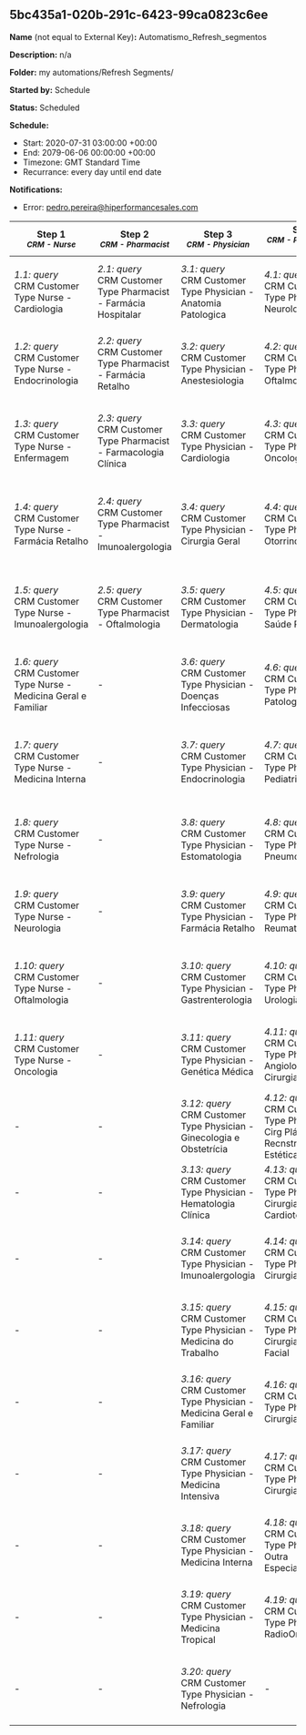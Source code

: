 ## 5bc435a1-020b-291c-6423-99ca0823c6ee

**Name** (not equal to External Key)**:** Automatismo_Refresh_segmentos

**Description:** n/a

**Folder:** my automations/Refresh Segments/

**Started by:** Schedule

**Status:** Scheduled

**Schedule:**

* Start: 2020-07-31 03:00:00 +00:00
* End: 2079-06-06 00:00:00 +00:00
* Timezone: GMT Standard Time
* Recurrance: every day until end date

**Notifications:**

* Error: pedro.pereira@hiperformancesales.com

| Step 1<br>_<small>CRM - Nurse</small>_ | Step 2<br>_<small>CRM - Pharmacist</small>_ | Step 3<br>_<small>CRM - Physician</small>_ | Step 4<br>_<small>CRM - Physician part 2</small>_ | Step 5<br>_<small>DIH - Nurse</small>_ | Step 6<br>_<small>DIH - Nurse part 2</small>_ | Step 7<br>_<small>DIH - Pharmacist</small>_ | Step 8<br>_<small>DIH - Pharmacist part 2</small>_ | Step 9<br>_<small>DIH - Physician</small>_ | Step 10<br>_<small>DIH - Physician part 2</small>_ | Step 11<br>_<small>DIH - Physician part 3</small>_ | Step 12<br>_<small>DIH - Physician part 4</small>_ | Step 13<br>_<small>DIH - CRM - Nurse</small>_ | Step 14<br>_<small>DIH - CRM - Nurse part 2</small>_ | Step 15<br>_<small>DIH - CRM - Pharmacist</small>_ | Step 16<br>_<small>DIH - CRM - Pharmacist part 2</small>_ | Step 17<br>_<small>DIH - CRM - Physician</small>_ | Step 18<br>_<small>DIH - CRM - Physician part 2</small>_ |
| --- | --- | --- | --- | --- | --- | --- | --- | --- | --- | --- | --- | --- | --- | --- | --- | --- | --- |
| _1.1: query_<br>CRM Customer Type Nurse - Cardiologia | _2.1: query_<br>CRM Customer Type Pharmacist - Farmácia Hospitalar | _3.1: query_<br>CRM Customer Type Physician - Anatomia Patologica | _4.1: query_<br>CRM Customer Type Physician - Neurologia | _5.1: query_<br>DIH Customer Type Nurse - Anatomia Patologica | _6.1: query_<br>DIH Customer Type Nurse - Medicina do Trabalho | _7.1: query_<br>DIH Customer Type Pharmacist - Cardiologia | _8.1: query_<br>DIH Customer Type Pharmacist - Oftalmologia | _9.1: query_<br>DIH Customer Type Physician - Anatomia Patologica | _10.1: query_<br>DIH Customer Type Physician - Farmacologia Clínica | _11.1: query_<br>DIH Customer Type Physician - Medicina Nuclear | _12.1: query_<br>DIH Customer Type Physician - Saúde Pública | _13.1: query_<br>DIH-CRM Customer Type Nurse - Anestesiologia | _14.1: query_<br>DIH-CRM Customer Type Nurse - Medicina Tropical | _15.1: query_<br>DIH-CRM Customer Type Pharmacist - Anestesiologia | _16.1: query_<br>DIH-CRM Customer Type Pharmacist - Medicina Tropical | _17.1: query_<br>DIH-CRM Customer Type Physician - Anatomia Patologica | _18.1: query_<br>DIH-CRM Customer Type Physician - Imunoalergologia |
| _1.2: query_<br>CRM Customer Type Nurse - Endocrinologia | _2.2: query_<br>CRM Customer Type Pharmacist - Farmácia Retalho | _3.2: query_<br>CRM Customer Type Physician - Anestesiologia | _4.2: query_<br>CRM Customer Type Physician - Oftalmologia | _5.2: query_<br>DIH Customer Type Nurse - Anestesiologia | _6.2: query_<br>DIH Customer Type Nurse - Medicina Geral e Familiar | _7.2: query_<br>DIH Customer Type Pharmacist - Cirurgia Cardiotorácica | _8.2: query_<br>DIH Customer Type Pharmacist - Oncologia Médica | _9.2: query_<br>DIH Customer Type Physician - Andrologia | _10.2: query_<br>DIH Customer Type Physician - Fisiologia | _11.2: query_<br>DIH Customer Type Physician - Medicina Tropical | _12.2: query_<br>DIH Customer Type Physician - Urologia | _13.2: query_<br>DIH-CRM Customer Type Nurse - Angiologia e Cirurgia Vascular | _14.2: query_<br>DIH-CRM Customer Type Nurse - Nefrologia | _15.2: query_<br>DIH-CRM Customer Type Pharmacist - Angiologia e Cirurgia Vascula | _16.2: query_<br>DIH-CRM Customer Type Pharmacist - Nefrologia | _17.2: query_<br>DIH-CRM Customer Type Physician - Anestesiologia | _18.2: query_<br>DIH-CRM Customer Type Physician - Medicina do Trabalho |
| _1.3: query_<br>CRM Customer Type Nurse - Enfermagem | _2.3: query_<br>CRM Customer Type Pharmacist - Farmacologia Clínica | _3.3: query_<br>CRM Customer Type Physician - Cardiologia | _4.3: query_<br>CRM Customer Type Physician - Oncologia Médica | _5.3: query_<br>DIH Customer Type Nurse - Cardiologia | _6.3: query_<br>DIH Customer Type Nurse - Medicina Intensiva | _7.3: query_<br>DIH Customer Type Pharmacist - Dermatologia | _8.3: query_<br>DIH Customer Type Pharmacist - Otorrinolaringologia | _9.3: query_<br>DIH Customer Type Physician - Anestesiologia | _10.3: query_<br>DIH Customer Type Physician - Gastrenterologia | _11.3: query_<br>DIH Customer Type Physician - Nefrologia | _12.3: query_<br>DIH Customer Type Physician - Outras Especialidades | _13.3: query_<br>DIH-CRM Customer Type Nurse - Cardiologia | _14.3: query_<br>DIH-CRM Customer Type Nurse - Neurologia | _15.3: query_<br>DIH-CRM Customer Type Pharmacist - Cardiologia | _16.3: query_<br>DIH-CRM Customer Type Pharmacist - Neurologia | _17.3: query_<br>DIH-CRM Customer Type Physician - Angiologia e Cirurgia Vascular | _18.3: query_<br>DIH-CRM Customer Type Physician - Medicina Geral e Familiar |
| _1.4: query_<br>CRM Customer Type Nurse - Farmácia Retalho | _2.4: query_<br>CRM Customer Type Pharmacist - Imunoalergologia | _3.4: query_<br>CRM Customer Type Physician - Cirurgia Geral | _4.4: query_<br>CRM Customer Type Physician - Otorrinolaringologia | _5.4: query_<br>DIH Customer Type Nurse - Cirg Plástica Recnstrva e Estética | _6.4: query_<br>DIH Customer Type Nurse - Medicina Interna | _7.4: query_<br>DIH Customer Type Pharmacist - Doenças Infecciosas | _8.4: query_<br>DIH Customer Type Pharmacist - Patologia Clínica | _9.4: query_<br>DIH Customer Type Physician - Angiologia e Cirurgia Vascular | _10.4: query_<br>DIH Customer Type Physician - Gastrenterologia Pediátrica | _11.4: query_<br>DIH Customer Type Physician - Neonatologia | _12.4: query_<br>DIH Customer Type Physician - Cirurgia Oral | _13.4: query_<br>DIH-CRM Customer Type Nurse - Cirurgia Cardiotorácica | _14.4: query_<br>DIH-CRM Customer Type Nurse - Oftalmologia | _15.4: query_<br>DIH-CRM Customer Type Pharmacist - Cirurgia Cardiotorácica | _16.4: query_<br>DIH-CRM Customer Type Pharmacist - Oftalmologia | _17.4: query_<br>DIH-CRM Customer Type Physician - Cardiologia | _18.4: query_<br>DIH-CRM Customer Type Physician - Medicina Intensiva |
| _1.5: query_<br>CRM Customer Type Nurse - Imunoalergologia | _2.5: query_<br>CRM Customer Type Pharmacist - Oftalmologia | _3.5: query_<br>CRM Customer Type Physician - Dermatologia | _4.5: query_<br>CRM Customer Type Physician - Saúde Pública | _5.5: query_<br>DIH Customer Type Nurse - Cirurgia Cardiotorácica | _6.5: query_<br>DIH Customer Type Nurse - Medicina Tropical | _7.5: query_<br>DIH Customer Type Pharmacist - Endocrinologia | _8.5: query_<br>DIH Customer Type Pharmacist - Pediatria | _9.5: query_<br>DIH Customer Type Physician - Cardiologia | _10.5: query_<br>DIH Customer Type Physician - Genética Médica | _11.5: query_<br>DIH Customer Type Physician - Neurocirurgia | - | _13.5: query_<br>DIH-CRM Customer Type Nurse - Cirurgia Geral | _14.5: query_<br>DIH-CRM Customer Type Nurse - Oncologia Médica | _15.5: query_<br>DIH-CRM Customer Type Pharmacist - Dermatologia | _16.5: query_<br>DIH-CRM Customer Type Pharmacist - Oncologia Médica | _17.5: query_<br>DIH-CRM Customer Type Physician - Cirg Plástica Recnstrva e Esté | _18.5: query_<br>DIH-CRM Customer Type Physician - Medicina Interna |
| _1.6: query_<br>CRM Customer Type Nurse - Medicina Geral e Familiar | - | _3.6: query_<br>CRM Customer Type Physician - Doenças Infecciosas | _4.6: query_<br>CRM Customer Type Physician - Patologia Clínica | _5.6: query_<br>DIH Customer Type Nurse - Cirurgia Geral | _6.6: query_<br>DIH Customer Type Nurse - Nefrologia | _7.6: query_<br>DIH Customer Type Pharmacist - Enfermagem | _8.6: query_<br>DIH Customer Type Pharmacist - Pneumologia | _9.6: query_<br>DIH Customer Type Physician - Cardiologia Pediátrica | _10.6: query_<br>DIH Customer Type Physician - Geriatria | _11.6: query_<br>DIH Customer Type Physician - Neurologia | - | _13.6: query_<br>DIH-CRM Customer Type Nurse - Dermatologia | _14.6: query_<br>DIH-CRM Customer Type Nurse - Otorrinolaringologia | _15.6: query_<br>DIH-CRM Customer Type Pharmacist - Doenças Infecciosas | _16.6: query_<br>DIH-CRM Customer Type Pharmacist - Otorrinolaringologia | _17.6: query_<br>DIH-CRM Customer Type Physician - Cirurgia Cardiotorácica | _18.6: query_<br>DIH-CRM Customer Type Physician - Medicina Tropical |
| _1.7: query_<br>CRM Customer Type Nurse - Medicina Interna | - | _3.7: query_<br>CRM Customer Type Physician - Endocrinologia | _4.7: query_<br>CRM Customer Type Physician - Pediatria | _5.7: query_<br>DIH Customer Type Nurse - Cirurgia Maxilo-Facial | _6.7: query_<br>DIH Customer Type Nurse - Neurologia | _7.7: query_<br>DIH Customer Type Pharmacist - Estomatologia | _8.7: query_<br>DIH Customer Type Pharmacist - Reumatologia | _9.7: query_<br>DIH Customer Type Physician - Cirg Plástica Recnstrva e Estética | _10.7: query_<br>DIH Customer Type Physician - Gestão Médica | _11.7: query_<br>DIH Customer Type Physician - Neuropediatria | - | _13.7: query_<br>DIH-CRM Customer Type Nurse - Doenças Infecciosas | _14.7: query_<br>DIH-CRM Customer Type Nurse - Patologia Clínica | _15.7: query_<br>DIH-CRM Customer Type Pharmacist - Endocrinologia | _16.7: query_<br>DIH-CRM Customer Type Pharmacist - Patologia Clínica | _17.7: query_<br>DIH-CRM Customer Type Physician - Cirurgia Geral | _18.7: query_<br>DIH-CRM Customer Type Physician - Nefrologia |
| _1.8: query_<br>CRM Customer Type Nurse - Nefrologia | - | _3.8: query_<br>CRM Customer Type Physician - Estomatologia | _4.8: query_<br>CRM Customer Type Physician - Pneumologia | _5.8: query_<br>DIH Customer Type Nurse - Cirurgia Pediátrica | _6.8: query_<br>DIH Customer Type Nurse - Oftalmologia | _7.8: query_<br>DIH Customer Type Pharmacist - Farmacia Hospitalar | _8.8: query_<br>DIH Customer Type Pharmacist - Saúde Pública | _9.8: query_<br>DIH Customer Type Physician - Cirurgia Cardiotorácica | _10.8: query_<br>DIH Customer Type Physician - Ginecologia e Obstetrícia | _11.8: query_<br>DIH Customer Type Physician - Neuroradiologia | - | _13.8: query_<br>DIH-CRM Customer Type Nurse - Endocrinologia | _14.8: query_<br>DIH-CRM Customer Type Nurse - Pediatria | _15.8: query_<br>DIH-CRM Customer Type Pharmacist - Enfermagem | _16.8: query_<br>DIH-CRM Customer Type Pharmacist - Pediatria | _17.8: query_<br>DIH-CRM Customer Type Physician - Cirurgia Maxilo-Facial | _18.8: query_<br>DIH-CRM Customer Type Physician - Neurologia |
| _1.9: query_<br>CRM Customer Type Nurse - Neurologia | - | _3.9: query_<br>CRM Customer Type Physician - Farmácia Retalho | _4.9: query_<br>CRM Customer Type Physician - Reumatologia | _5.9: query_<br>DIH Customer Type Nurse - Dermatologia | _6.9: query_<br>DIH Customer Type Nurse - Oncologia Médica | _7.9: query_<br>DIH Customer Type Pharmacist - Farmácia Retalho | _8.9: query_<br>DIH Customer Type Pharmacist - Urologia | _9.9: query_<br>DIH Customer Type Physician - Cirurgia Digestiva | _10.9: query_<br>DIH Customer Type Physician - Hematologia Clínica | _11.9: query_<br>DIH Customer Type Physician - Oftalmologia | - | _13.9: query_<br>DIH-CRM Customer Type Nurse - Enfermagem | _14.9: query_<br>DIH-CRM Customer Type Nurse - Pneumologia | _15.9: query_<br>DIH-CRM Customer Type Pharmacist - Estomatologia | _16.9: query_<br>DIH-CRM Customer Type Pharmacist - Pneumologia | _17.9: query_<br>DIH-CRM Customer Type Physician - Cirurgia Pediátrica | _18.9: query_<br>DIH-CRM Customer Type Physician - Oftalmologia |
| _1.10: query_<br>CRM Customer Type Nurse - Oftalmologia | - | _3.10: query_<br>CRM Customer Type Physician - Gastrenterologia | _4.10: query_<br>CRM Customer Type Physician - Urologia | _5.10: query_<br>DIH Customer Type Nurse - Doenças Infecciosas | _6.10: query_<br>DIH Customer Type Nurse - Otorrinolaringologia | _7.10: query_<br>DIH Customer Type Pharmacist - Farmacologia Clínica | - | _9.10: query_<br>DIH Customer Type Physician - Cirurgia Geral | _10.10: query_<br>DIH Customer Type Physician - Hepatologia | _11.10: query_<br>DIH Customer Type Physician - Oncologia Médica | - | _13.10: query_<br>DIH-CRM Customer Type Nurse - Estomatologia | _14.10: query_<br>DIH-CRM Customer Type Nurse - Reumatologia | _15.10: query_<br>DIH-CRM Customer Type Pharmacist - Farmacia Hospitalar | _16.10: query_<br>DIH-CRM Customer Type Pharmacist - Reumatologia | _17.10: query_<br>DIH-CRM Customer Type Physician - Dermatologia | _18.10: query_<br>DIH-CRM Customer Type Physician - Oncologia Médica |
| _1.11: query_<br>CRM Customer Type Nurse - Oncologia | - | _3.11: query_<br>CRM Customer Type Physician - Genética Médica | _4.11: query_<br>CRM Customer Type Physician - Angiologia e Cirurgia Vascular | _5.11: query_<br>DIH Customer Type Nurse - Endocrinologia | _6.11: query_<br>DIH Customer Type Nurse - Patologia Clínica | _7.11: query_<br>DIH Customer Type Pharmacist - Gastrenterologia | - | _9.11: query_<br>DIH Customer Type Physician - Cirurgia Maxilo-Facial | _10.11: query_<br>DIH Customer Type Physician - Imunoalergologia | _11.11: query_<br>DIH Customer Type Physician - Ortopedia | - | _13.11: query_<br>DIH-CRM Customer Type Nurse - Farmacia Hospitalar | _14.11: query_<br>DIH-CRM Customer Type Nurse - Saúde Pública | _15.11: query_<br>DIH-CRM Customer Type Pharmacist - Farmácia Retalho | _16.11: query_<br>DIH-CRM Customer Type Pharmacist - Saúde Pública | _17.11: query_<br>DIH-CRM Customer Type Physician - Doenças Infecciosas | _18.11: query_<br>DIH-CRM Customer Type Physician - Otorrinolaringologia |
| - | - | _3.12: query_<br>CRM Customer Type Physician - Ginecologia e Obstetrícia | _4.12: query_<br>CRM Customer Type Physician - Cirg Plástica Recnstrva e Estética | _5.12: query_<br>DIH Customer Type Nurse - Enfermagem | _6.12: query_<br>DIH Customer Type Nurse - Pediatria | _7.12: query_<br>DIH Customer Type Pharmacist - Ginecologia e Obstetrícia | - | _9.12: query_<br>DIH Customer Type Physician - Cirurgia Pediátrica | _10.12: query_<br>DIH Customer Type Physician - Imunohemoterapia | _11.12: query_<br>DIH Customer Type Physician - Otorrinolaringologia | - | _13.12: query_<br>DIH-CRM Customer Type Nurse - Farmácia Retalho | _14.12: query_<br>DIH-CRM Customer Type Nurse - Urologia | _15.12: query_<br>DIH-CRM Customer Type Pharmacist - Farmacologia Clínica | _16.12: query_<br>DIH-CRM Customer Type Pharmacist - Urologia | _17.12: query_<br>DIH-CRM Customer Type Physician - Endocrinologia | _18.12: query_<br>DIH-CRM Customer Type Physician - Patologia Clínica |
| - | - | _3.13: query_<br>CRM Customer Type Physician - Hematologia Clínica | _4.13: query_<br>CRM Customer Type Physician - Cirurgia Cardiotorácica | _5.13: query_<br>DIH Customer Type Nurse - Estomatologia | _6.13: query_<br>DIH Customer Type Nurse - Pneumologia | _7.13: query_<br>DIH Customer Type Pharmacist - Hematologia Clínica | - | _9.13: query_<br>DIH Customer Type Physician - Dermatologia | _10.13: query_<br>DIH Customer Type Physician - Medicina da Dor | _11.13: query_<br>DIH Customer Type Physician - Patologia Clínica | - | _13.13: query_<br>DIH-CRM Customer Type Nurse - Gastrenterologia | - | _15.13: query_<br>DIH-CRM Customer Type Pharmacist - Gastrenterologia | - | _17.13: query_<br>DIH-CRM Customer Type Physician - Enfermagem | _18.13: query_<br>DIH-CRM Customer Type Physician - Pediatria |
| - | - | _3.14: query_<br>CRM Customer Type Physician - Imunoalergologia | _4.14: query_<br>CRM Customer Type Physician - Cirurgia Digestiva | _5.14: query_<br>DIH Customer Type Nurse - Farmacia Hospitalar | _6.14: query_<br>DIH Customer Type Nurse - Reumatologia | _7.14: query_<br>DIH Customer Type Pharmacist - Imunoalergologia | - | _9.14: query_<br>DIH Customer Type Physician - Doenças Infecciosas | _10.14: query_<br>DIH Customer Type Physician - Medicina Desportiva | _11.14: query_<br>DIH Customer Type Physician - Pediatria | - | _13.14: query_<br>DIH-CRM Customer Type Nurse - Ginecologia e Obstetrícia | - | _15.14: query_<br>DIH-CRM Customer Type Pharmacist - Ginecologia e Obstetrícia | - | _17.14: query_<br>DIH-CRM Customer Type Physician - Estomatologia | _18.14: query_<br>DIH-CRM Customer Type Physician - Pneumologia |
| - | - | _3.15: query_<br>CRM Customer Type Physician - Medicina do Trabalho | _4.15: query_<br>CRM Customer Type Physician - Cirurgia Maxilo-Facial | _5.15: query_<br>DIH Customer Type Nurse - Farmácia Retalho | _6.15: query_<br>DIH Customer Type Nurse - Saúde Pública | _7.15: query_<br>DIH Customer Type Pharmacist - Medicina do Trabalho | - | _9.15: query_<br>DIH Customer Type Physician - Emergência Médica | _10.15: query_<br>DIH Customer Type Physician - Medicina do Trabalho | _11.15: query_<br>DIH Customer Type Physician - Pneumologia | - | _13.15: query_<br>DIH-CRM Customer Type Nurse - Hematologia Clínica | - | _15.15: query_<br>DIH-CRM Customer Type Pharmacist - Hematologia Clínica | - | _17.15: query_<br>DIH-CRM Customer Type Physician - Farmacia Hospitalar | _18.15: query_<br>DIH-CRM Customer Type Physician - Reumatologia |
| - | - | _3.16: query_<br>CRM Customer Type Physician - Medicina Geral e Familiar | _4.16: query_<br>CRM Customer Type Physician - Cirurgia Oral | _5.16: query_<br>DIH Customer Type Nurse - Farmacologia Clínica | _6.16: query_<br>DIH Customer Type Nurse - Urologia | _7.16: query_<br>DIH Customer Type Pharmacist - Medicina Geral e Familiar | - | _9.16: query_<br>DIH Customer Type Physician - Endocrinologia | _10.16: query_<br>DIH Customer Type Physician - Medicina Física e de Reabilitação | _11.16: query_<br>DIH Customer Type Physician - Psiq Infância e Adolescência | - | _13.16: query_<br>DIH-CRM Customer Type Nurse - Imunoalergologia | - | _15.16: query_<br>DIH-CRM Customer Type Pharmacist - Imunoalergologia | - | _17.16: query_<br>DIH-CRM Customer Type Physician - Farmácia Retalho | _18.16: query_<br>DIH-CRM Customer Type Physician - Saúde Pública |
| - | - | _3.17: query_<br>CRM Customer Type Physician - Medicina Intensiva | _4.17: query_<br>CRM Customer Type Physician - Cirurgia Pediátrica | _5.17: query_<br>DIH Customer Type Nurse - Gastrenterologia | - | _7.17: query_<br>DIH Customer Type Pharmacist - Medicina Interna | - | _9.17: query_<br>DIH Customer Type Physician - Enfermagem | _10.17: query_<br>DIH Customer Type Physician - Medicina Geral e Familiar | _11.17: query_<br>DIH Customer Type Physician - Psiquiatria | - | _13.17: query_<br>DIH-CRM Customer Type Nurse - Medicina do Trabalho | - | _15.17: query_<br>DIH-CRM Customer Type Pharmacist - Medicina do Trabalho | - | _17.17: query_<br>DIH-CRM Customer Type Physician - Gastrenterologia | _18.17: query_<br>DIH-CRM Customer Type Physician - Urologia |
| - | - | _3.18: query_<br>CRM Customer Type Physician - Medicina Interna | _4.18: query_<br>CRM Customer Type Physician - Outra Especialidade | _5.18: query_<br>DIH Customer Type Nurse - Ginecologia e Obstetrícia | - | _7.18: query_<br>DIH Customer Type Pharmacist - Medicina Tropical | - | _9.18: query_<br>DIH Customer Type Physician - Estomatologia | _10.18: query_<br>DIH Customer Type Physician - Medicina Intensiva | _11.18: query_<br>DIH Customer Type Physician - Radioncologia | - | _13.18: query_<br>DIH-CRM Customer Type Nurse - Medicina Geral e Familiar | - | _15.18: query_<br>DIH-CRM Customer Type Pharmacist - Medicina Geral e Familiar | - | _17.18: query_<br>DIH-CRM Customer Type Physician - Genética Médica | _18.18: query_<br>DIH-CRM Customer Type Physician -Outra Especialidade |
| - | - | _3.19: query_<br>CRM Customer Type Physician - Medicina Tropical | _4.19: query_<br>CRM Customer Type Physician - RadioOncologia | _5.19: query_<br>DIH Customer Type Nurse - Hematologia Clínica | - | _7.19: query_<br>DIH Customer Type Pharmacist - Nefrologia | - | _9.19: query_<br>DIH Customer Type Physician - Farmacia Hospitalar | _10.19: query_<br>DIH Customer Type Physician - Medicina Interna | _11.19: query_<br>DIH Customer Type Physician - Radioterapia | - | _13.19: query_<br>DIH-CRM Customer Type Nurse - Medicina Intensiva | - | _15.19: query_<br>DIH-CRM Customer Type Pharmacist - Medicina Intensiva | - | _17.19: query_<br>DIH-CRM Customer Type Physician - Ginecologia e Obstetrícia | _18.19: query_<br>DIH-CRM Customer Type Physician - RadioOncologia |
| - | - | _3.20: query_<br>CRM Customer Type Physician - Nefrologia | - | _5.20: query_<br>DIH Customer Type Nurse - Imunoalergologia | - | _7.20: query_<br>DIH Customer Type Pharmacist - Neurologia | - | _9.20: query_<br>DIH Customer Type Physician - Farmácia Retalho | _10.20: query_<br>DIH Customer Type Physician - Medicina Legal | _11.20: query_<br>DIH Customer Type Physician - Reumatologia | - | _13.20: query_<br>DIH-CRM Customer Type Nurse - Medicina Interna | - | _15.20: query_<br>DIH-CRM Customer Type Pharmacist - Medicina Interna | - | _17.20: query_<br>DIH-CRM Customer Type Physician - Hematologia Clínica | - |
